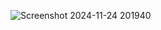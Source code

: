 ![Screenshot 2024-11-24 201940](https://github.com/user-attachments/assets/eb034851-ae38-4725-9e17-3a82e7c2cc30)
